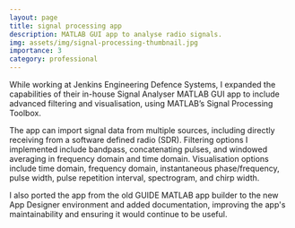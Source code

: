```yaml
---
layout: page
title: signal processing app
description: MATLAB GUI app to analyse radio signals.
img: assets/img/signal-processing-thumbnail.jpg
importance: 3
category: professional
---
```


While working at Jenkins Engineering Defence Systems, I expanded the capabilities of their in-house Signal Analyser MATLAB GUI app to include advanced filtering and visualisation, using MATLAB’s Signal Processing Toolbox.

The app can import signal data from multiple sources, including directly receiving from a software defined radio (SDR). Filtering options I implemented include bandpass, concatenating pulses, and windowed averaging in frequency domain and time domain. Visualisation options include time domain, frequency domain, instantaneous phase/frequency, pulse width, pulse repetition interval, spectrogram, and chirp width.

I also ported the app from the old GUIDE MATLAB app builder to the new App Designer environment and added documentation, improving the app's maintainability and ensuring it would continue to be useful.
